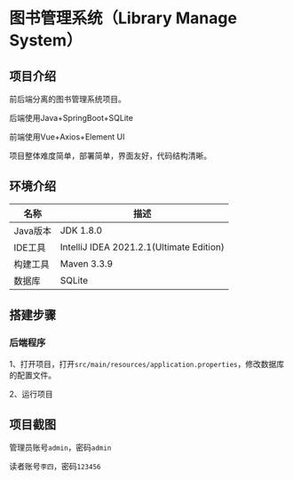 # 图书管理系统（Library Manage System）

## 项目介绍

前后端分离的图书管理系统项目。

后端使用Java+SpringBoot+SQLite

前端使用Vue+Axios+Element UI

项目整体难度简单，部署简单，界面友好，代码结构清晰。

## 环境介绍

| 名称      | 描述                                      |
| --------- | ---------------------------------------- |
| Java版本  | JDK 1.8.0                                |
| IDE工具   | IntelliJ IDEA 2021.2.1(Ultimate Edition) |
| 构建工具  | Maven 3.3.9                              |
| 数据库    | SQLite                                   |

## 搭建步骤

### 后端程序

1、打开项目，打开`src/main/resources/application.properties`，修改数据库的配置文件。

2、运行项目

## 项目截图


管理员账号`admin`，密码`admin`

读者账号`李四`，密码`123456`

